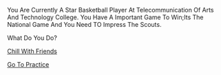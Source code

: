You Are Currently A Star Basketball Player At Telecommunication Of Arts And Technology College. You Have A Important Game To Win;Its The National Game And You Need TO Impress The Scouts.

What Do You Do?



[Chill With Friends](chill-with-friends.md)

[Go To Practice](go-to-practice.md)